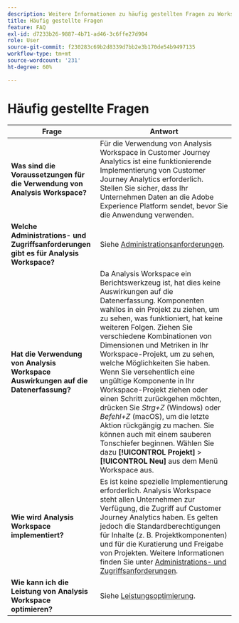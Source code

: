 ```yaml
---
description: Weitere Informationen zu häufig gestellten Fragen zu Workspace und Tipps zur Fehlerbehebung.
title: Häufig gestellte Fragen
feature: FAQ
exl-id: d7233b26-9887-4b71-ad46-3c6ffe27d904
role: User
source-git-commit: f230283c69b2d8339d7bb2e3b170de54b9497135
workflow-type: tm+mt
source-wordcount: '231'
ht-degree: 60%

---
```


# Häufig gestellte Fragen

| Frage | Antwort |
|--- |--- |
| **Was sind die Voraussetzungen für die Verwendung von Analysis Workspace?** | Für die Verwendung von Analysis Workspace in Customer Journey Analytics ist eine funktionierende Implementierung von Customer Journey Analytics erforderlich. Stellen Sie sicher, dass Ihr Unternehmen Daten an die Adobe Experience Platform sendet, bevor Sie die Anwendung verwenden. |
| **Welche Administrations- und Zugriffsanforderungen gibt es für Analysis Workspace?** | Siehe [Administrationsanforderungen](/help/analysis-workspace/workspace-faq/frequently-asked-questions-analysis-workspace.md). |
| **Hat die Verwendung von Analysis Workspace Auswirkungen auf die Datenerfassung?** | Da Analysis Workspace ein Berichtswerkzeug ist, hat dies keine Auswirkungen auf die Datenerfassung. Komponenten wahllos in ein Projekt zu ziehen, um zu sehen, was funktioniert, hat keine weiteren Folgen. Ziehen Sie verschiedene Kombinationen von Dimensionen und Metriken in Ihr Workspace-Projekt, um zu sehen, welche Möglichkeiten Sie haben. Wenn Sie versehentlich eine ungültige Komponente in Ihr Workspace-Projekt ziehen oder einen Schritt zurückgehen möchten, drücken Sie *Strg+Z* (Windows) oder *Befehl+Z* (macOS), um die letzte Aktion rückgängig zu machen. Sie können auch mit einem sauberen Tonschiefer beginnen. Wählen Sie dazu **[!UICONTROL Projekt]** > **[!UICONTROL Neu]** aus dem Menü Workspace aus. |
| **Wie wird Analysis Workspace implementiert?** | Es ist keine spezielle Implementierung erforderlich. Analysis Workspace steht allen Unternehmen zur Verfügung, die Zugriff auf Customer Journey Analytics haben. Es gelten jedoch die Standardberechtigungen für Inhalte (z. B. Projektkomponenten) und für die Kuratierung und Freigabe von Projekten. Weitere Informationen finden Sie unter [Administrations- und Zugriffsanforderungen](/help/analysis-workspace/workspace-faq/frequently-asked-questions-analysis-workspace.md). |
| **Wie kann ich die Leistung von Analysis Workspace optimieren?** | Siehe [Leistungsoptimierung](/help/technotes/optimizing-performance.md). |
